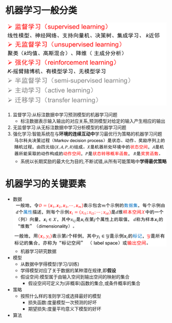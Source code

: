 # 机器学习一般分类
![Alt text](image-93.png)    
1. 监督学习:从标注数据中学习预测模型的机器学习问题
    * 标注数据表示输入输出的对应关系,预测模型对给定的输入产生相应的输出
2. 无监督学习:从无标注数据中学习分析模型的机器学习问题
3. 强化学习:智能系统在与**环境的连续互动中**学习最优行为策略的机器学习问题
    ![Alt text](image-90.png)    
    * 系统以长期奖励的最大化为目的,不断试错,从所有可能策略中**学得最优策略**

# 机器学习的关键要素
* 数据
    ![Alt text](image-91.png)    
    ![Alt text](image-92.png)    
    * 机器学习研究数据
* 模型
    * 从数据中学得模型(学习/训练)
    * 学得模型对应了关于数据的某种潜在规律,即**假设**
    * 假设空间:模型属于由输入空间到输出空间的映射的集合
        * 假设空间可定义为(非概率)函数的集合,或条件概率的集合
* 策略
    * 按照什么样的准则学习或选择最好的模型
        * 损失函数:度量模型一次预测的好坏
        * 期望损失:度量平均意义下模型的好坏
* 算法